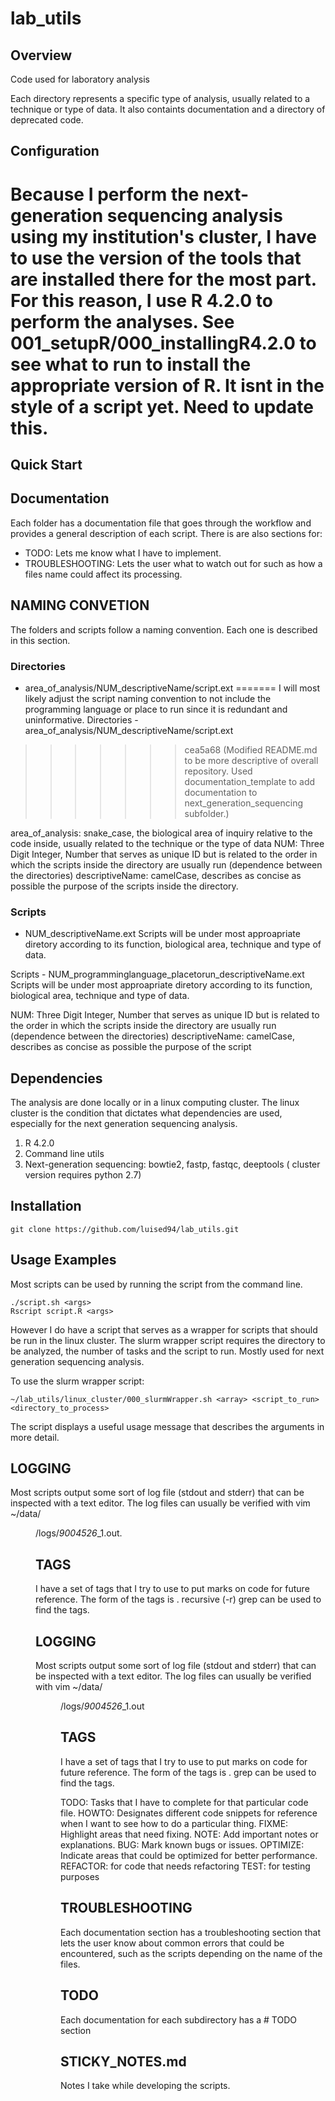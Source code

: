 # lab_utils

## Overview
Code used for laboratory analysis

Each directory represents a specific type of analysis, usually related to a technique or type of data. It also containts documentation and a directory of deprecated code.

## Configuration
Because I perform the next-generation sequencing analysis using my institution's cluster, I have to use the version of the tools that are installed there for the most part. 
For this reason, I use R 4.2.0 to perform the analyses.
See 001_setupR/000_installingR4.2.0 to see what to run to install the appropriate version of R. It isnt in the style of a script yet. Need to update this.
=======
## Quick Start

## Documentation 
Each folder has a documentation file that goes through the workflow and provides a general description of each script.
There is are also sections for:
- TODO: Lets me know what I have to implement. 
- TROUBLESHOOTING: Lets the user what to watch out for such as how a files name could affect its processing. 

## NAMING CONVETION
The folders and scripts follow a naming convention. Each one is described in this section.

### Directories 
- area_of_analysis/NUM_descriptiveName/script.ext
=======
I will most likely adjust the script naming convention to not include the programming language or place to run since it is redundant and uninformative. 
Directories - area_of_analysis/NUM_descriptiveName/script.ext
>>>>>>> cea5a68 (Modified README.md to be more descriptive of overall repository. Used documentation_template to add documentation to next_generation_sequencing subfolder.)

area_of_analysis: snake_case, the biological area of inquiry relative to the code inside, usually related to the technique or the type of data
NUM: Three Digit Integer, Number that serves as unique ID but is related to the order in which the scripts inside the directory are usually run (dependence between the directories)
descriptiveName: camelCase, describes as concise as possible the purpose of the scripts inside the directory.

### Scripts 
- NUM_descriptiveName.ext
Scripts will be under most approapriate diretory according to its function, biological area, technique and type of data. 

Scripts - NUM_programminglanguage_placetorun_descriptiveName.ext
Scripts will be under most approapriate diretory according to its function, biological area, technique and type of data. 

NUM: Three Digit Integer, Number that serves as unique ID but is related to the order in which the scripts inside the directory are usually run (dependence between the directories)
descriptiveName: camelCase, describes as concise as possible the purpose of the script

## Dependencies
The analysis are done locally or in a linux computing cluster. The linux cluster is the condition that dictates what dependencies are used, especially for the next generation sequencing analysis.

1. R 4.2.0
2. Command line utils
3. Next-generation sequencing: bowtie2, fastp, fastqc, deeptools ( cluster version requires python 2.7)
## Installation
```{bash}
git clone https://github.com/luised94/lab_utils.git
```

## Usage Examples
Most scripts can be used by running the script from the command line.
```{bash}
./script.sh <args>
Rscript script.R <args>
```
However I do have a script that serves as a wrapper for scripts that should be run in the linux cluster. The slurm wrapper script requires the directory to be analyzed, the number of tasks and the script to run. Mostly used for next generation sequencing analysis.

To use the slurm wrapper script:
```{bash}
~/lab_utils/linux_cluster/000_slurmWrapper.sh <array> <script_to_run> <directory_to_process>
```
The script displays a useful usage message that describes the arguments in more detail.

## LOGGING
Most scripts output some sort of log file (stdout and stderr) that can be inspected with a text editor. The log files can usually be verified with vim ~/data/<dir>/logs/*_9004526_*_1.out.

## TAGS 
I have a set of tags that I try to use to put marks on code for future reference. The form of the tags is <comment><TAG>. recursive (-r) grep can be used to find the tags.
## LOGGING
Most scripts output some sort of log file (stdout and stderr) that can be inspected with a text editor. The log files can usually be verified with vim ~/data/<dir>/logs/*_9004526_*_1.out

## TAGS 
I have a set of tags that I try to use to put marks on code for future reference. The form of the tags is <comment><TAG>. grep can be used to find the tags.

TODO: Tasks that I have to complete for that particular code file. 
HOWTO: Designates different code snippets for reference when I want to see how to do a particular thing.
FIXME: Highlight areas that need fixing.
NOTE: Add important notes or explanations.
BUG: Mark known bugs or issues.
OPTIMIZE: Indicate areas that could be optimized for better performance.
REFACTOR: for code that needs refactoring
TEST: for testing purposes


## TROUBLESHOOTING 
Each documentation section has a troubleshooting section that lets the user know about common errors that could be encountered, such as the scripts depending on the name of the files.

## TODO
Each documentation for each subdirectory has a # TODO section 

## STICKY_NOTES.md
Notes I take while developing the scripts. 
